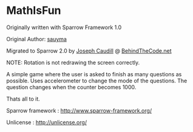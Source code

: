 MathIsFun
==================

Originally written with Sparrow Framework 1.0

Original Author: [sauyma](https://github.com/saumya/MathIsFun2)

Migrated to Sparrow 2.0 by [Joseph Caudill](https://github.com/jcaudill/) @ [BehindTheCode.net](http://behindthecode.net)

NOTE: Rotation is not redrawing the screen correctly.
 
A simple game where the user is asked to finish as many questions as possible. 
Uses accelerometer to change the mode of the questions.
The question changes when the counter becomes 1000.

Thats all to it.

Sparrow framework : http://www.sparrow-framework.org/

Unlicense : http://unlicense.org/
